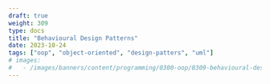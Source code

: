 ```yaml
---
draft: true
weight: 309
type: docs
title: "Behavioural Design Patterns"
date: 2023-10-24
tags: ["oop", "object-oriented", "design-patters", "uml"]
# images:
#   - /images/banners/content/programming/0300-oop/0309-behavioural-design-patterns.en.png
---
```


